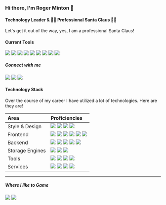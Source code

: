 ### Hi there, I'm Roger Minton 👋
#### Technology Leader &amp; 🎅🏻 Professional Santa Claus 🎅🏻
Let's get it out of the way, yes, I am a professional Santa Claus!   

#### Current Tools
<img src="https://img.shields.io/badge/OS-MacOS-informational?logo=apple&logoColor=white" /> <img src="https://img.shields.io/badge/IDE-IntelliJ_IDEA-informational?logo=intellij-idea&logoColor=white" /> <img src="https://img.shields.io/badge/Code-Python-informational?logo=python&logoColor=white" /> <img src="https://img.shields.io/badge/Code-React-informational?logo=react&logoColor=white" /> <img src="https://img.shields.io/badge/Code-Next.js-informational?logo=next.js&logoColor=white" /> <img src="https://img.shields.io/badge/Framwork-FastAPI-informational?logo=fastapi&logoColor=white" /> <img src="https://img.shields.io/badge/Tools-Docker-informational?logo=docker&logoColor=white" /> <img src="https://img.shields.io/badge/Cloud-Digital_Ocean-informational?logo=digitalocean&logoColor=white" /> <img src="https://img.shields.io/badge/Cloud-Heroku%20-informational.svg?&logo=heroku" />

##### Connect with me
[<img src="https://img.shields.io/badge/twitter-%231DA1F2.svg?&style=for-the-badge&logo=twitter&logoColor=white" />](https://twitter.com/RogerMinton)
[<img src="https://img.shields.io/badge/linkedin-%230077B5.svg?&style=for-the-badge&logo=linkedin&logoColor=white">](https://www.linkedin.com/in/roger-minton-technologist/)
[<img src="https://img.shields.io/badge/github-181717.svg?&style=for-the-badge&logo=github&logoColor=white">](https://github.com/SantaRoger)

<!--<img src="https://img.shields.io/badge/discord-%237289DA.svg?&style=flat&logo=discord&logoColor=white" />-->

#### Technology Stack
Over the course of my career I have utilized a lot of technologies. Here are they are!

| Area | Proficiencies |
| :--- | :--- |
| Style &amp; Design | <img src="https://img.shields.io/badge/html5%20-%23E34F26.svg?&style=flat&logo=html5&logoColor=white" /> <img src="https://img.shields.io/badge/css3%20-%231572B6.svg?&style=flat&logo=css3&logoColor=white" /> <img src="https://img.shields.io/badge/sass%20-%23CC6699.svg?&style=flat&logo=sass&logoColor=white" /> <img src="https://img.shields.io/badge/bootstrap%20-%23563D7C.svg?&style=flat&logo=bootstrap&logoColor=white" /> |
| Frontend | <img src="https://img.shields.io/badge/Next.js-000000?logo=next.js&logoColor=white&style=flat" /> <img src="https://img.shields.io/badge/javascript-%23323330.svg?&style=flat&logo=javascript&logoColor=%23F7DF1E" /> <img src="https://img.shields.io/badge/node.js%20-%2343853D.svg?&style=flat&logo=node.js&logoColor=white" /> <img src="https://img.shields.io/badge/angular%20-%23DD0031.svg?&style=flat&logo=angular&logoColor=white" /> <img src="https://img.shields.io/badge/angular.js%20-%23E23237.svg?&style=flat&logo=angularjs&logoColor=white" /> <img src="https://img.shields.io/badge/typescript%20-%23007ACC.svg?&style=flat&logo=typescript&logoColor=white" /> |
| Backend | <img src="https://img.shields.io/badge/python%20-%2314354C.svg?&style=flat&logo=python&logoColor=white" /> <img src="https://img.shields.io/badge/php-%23777BB4.svg?&style=flat&logo=php&logoColor=white" /> <img src="https://img.shields.io/badge/ruby-%23CC342D.svg?&style=flat&logo=ruby&logoColor=white" /> <img src="https://img.shields.io/badge/jquery%20-%230769AD.svg?&style=flat&logo=jquery&logoColor=white" /> <img src="https://img.shields.io/badge/laravel%20-%23FF2D20.svg?&style=flat&logo=laravel&logoColor=white" /> |
| Storage Engines | <img src="https://img.shields.io/badge/mysql-4479A1.svg?&style=flat&logo=mysql&logoColor=white" /> <img src="https://img.shields.io/badge/postgres-336791.svg?&style=flat&logo=postgresql&logoColor=white" /> <img src="https://img.shields.io/badge/redis-DC382D.svg?&style=flat&logo=redis&logoColor=white" /> |
| Tools | <img src="https://img.shields.io/badge/docker-2496ED?style=flat&logo=docker&logoColor=white" /> <img src="https://img.shields.io/badge/git-F05032?style=flat&logo=git&logoColor=white" /> <img src="https://img.shields.io/badge/jira-0052CC?style=flat&logo=jira&logoColor=white" /> <img src="https://img.shields.io/badge/jenkins-D24939?style=flat&logo=jenkins&logoColor=white" /> |
| Services | <img src="https://img.shields.io/badge/Digital_Ocean-0080FF?logo=digitalocean&logoColor=white&style=flat" /> <img src="https://img.shields.io/badge/Amazon%20AWS-%23232F3E?logo=amazon-aws&logoColor=white&style=flat" /> <img src="https://img.shields.io/badge/heroku%20-430098.svg?&style=flat&logo=heroku&logoColor=white" /> <img src="https://img.shields.io/badge/salesforce-00A1E0.svg?logo=salesforce&logoColor=white&style=flat" /> |

---
##### Where I like to Game
<img src="https://img.shields.io/badge/Steam-%23000000.svg?&style=for-the-badge&logo=steam&logoColor=white" /> <img src="https://img.shields.io/badge/Switch-%23E60012.svg?&style=for-the-badge&logo=nintendo%20switch&logoColor=white" />



<!--
**SantaRoger/santaroger** is a ✨ _special_ ✨ repository because its `README.md` (this file) appears on your GitHub profile.

Here are some ideas to get you started:

- 🔭 I’m currently working on ...
- 🌱 I’m currently learning ...
- 👯 I’m looking to collaborate on ...
- 🤔 I’m looking for help with ...
- 💬 Ask me about ...
- 📫 How to reach me: ...
- 😄 Pronouns: ...
- ⚡ Fun fact: ...
-->
